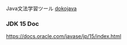 Java文法学習ツール [dokojava](https://dokojava.jp/sources/Main.java/)

### JDK 15 Doc
https://docs.oracle.com/javase/jp/15/index.html